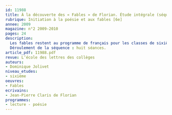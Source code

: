 ```yaml
---
id: 11988
title: À la découverte des « Fables » de Florian. Étude intégrale (séquence)
rubrique: Initiation à la poésie et aux fables [6e]
annee: 2009
magazine: n°2 2009-2010
pages: 24
description: 
  Les fables restent au programme de français pour les classes de sixième en cette rentrée 2009-2010, et les Instructions officielles font à nouveau la part belle à La Fontaine. Il est pourtant un autre fabuliste, du XVIIIe siècle, cette fois, qui mérite l’attention : Jean-Pierre Claris de Florian. Florian a d’abord composé comédies et poèmes avant de se lancer dans la rédaction de ses fables en 1789, alors que la Révolution gronde. Tout comme La Fontaine, qu’il va d’ailleurs imiter, l’auteur est soucieux d’instruire en amusant. Il va, lui aussi, s’inspirer d’Ésope, mais sans négliger les fabulistes étrangers contemporains, comme l’Allemand Magnus Gottfried Lichtwer (1719-1783) et l’Espagnol Thomas Yriarte (1750-1791)...
  Déroulement de la séquence : huit séances.
article_pdf: 11988.pdf
revue: L’école des lettres des collèges
auteurs:
- Dominique Jolivet
niveau_etudes:
- sixième
oeuvres:
- Fables
ecrivains:
- Jean-Pierre Claris de Florian
programmes:
- lecture - poésie
---
```

